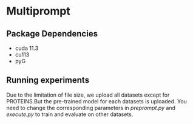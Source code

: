 # Multiprompt

## Package Dependencies

- cuda 11.3
- cu113
- pyG

## Running experiments

Due to the limitation of file size, we upload all datasets except for PROTEINS.But the pre-trained model for each datasets is uploaded. You need to change the corresponding parameters in *preprompt.py* and *execute.py* to train and evaluate on other datasets.

